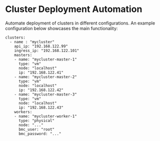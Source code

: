 # Cluster Deployment Automation
Automate deployment of clusters in different configurations. An example configuration below showcases the main functionality:

```
clusters:
  - name : "mycluster"
    api_ip: "192.168.122.99"
    ingress_ip: "192.168.122.101"
    masters:
    - name: "mycluster-master-1"
      type: "vm"
      node: "localhost"
      ip: "192.168.122.41"
    - name: "mycluster-master-2"
      type: "vm"
      node: "localhost"
      ip: "192.168.122.42"
    - name: "mycluster-master-3"
      type: "vm"
      node: "localhost"
      ip: "192.168.122.43"
    workers:
    - name: "mycluster-worker-1"
      type: "physical"
      node: "..."
      bmc_user: "root"
      bmc_password: "..."
```